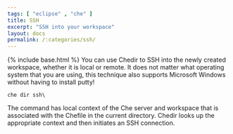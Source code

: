 ```yaml
---
tags: [ "eclipse" , "che" ]
title: SSH
excerpt: "SSH into your workspace"
layout: docs
permalink: /:categories/ssh/
---
```

{% include base.html %}
You can use Chedir to SSH into the newly created workspace, whether it is local or remote. It does not matter what operating system that you are using, this technique also supports Microsoft Windows without having to install putty!
```shell  
che dir ssh\
```
The command has local context of the Che server and workspace that is associated with the Chefile in the current directory. Chedir looks up the appropriate context and then initiates an SSH connection.
